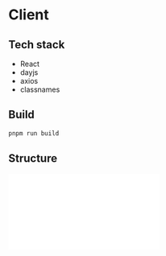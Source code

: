 # Client

## Tech stack

- React
- dayjs
- axios
- classnames

## Build

```sh
pnpm run build
```

## Structure

![Graph](../pres/graphs/client-graph.html)
